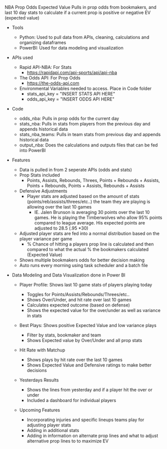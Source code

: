 NBA Prop Odds Expected Value
Pulls in prop odds from bookmakers, and last 10 day stats to calculate if a current prop is positive or negative EV (expected value)

- Tools
    - Python: Used to pull data from APIs, cleaning, calculations and organizing dataframes
    - PowerBI: Used for data modeling and visualization
 
- APIs used
    - Rapid API-NBA: For Stats
        - https://rapidapi.com/api-sports/api/api-nba
    - The Odds API: For Prop Odds
        - https://the-odds-api.com
    - Environmental Variables needed to access. Place in Code folder
        - stats_api_key = "INSERT STATS API HERE"
        - odds_api_key = "INSERT ODDS API HERE"

- Code
    - odds_nba: Pulls in prop odds for the current day
    - stats_nba: Pulls in stats from players from the previous day and appends historical data
    - stats_nba_teams: Pulls in team stats from previous day and appends historical data
    - output_nba: Does the calculations and outputs files that can be fed into PowerBI
  
- Features
  - Data is pulled in from 2 seperate APIs (odds and stats)
  - Prop Stats included
      - Points, Assists, Rebounds, Threes, Points + Rebounds + Assists, Points + Rebounds, Points + Assists, Rebounds + Assists
  - Defensive Adjustments
      - Player stats are adjusted based on the amount of stats (points/reb/assists/threes/etc..) the team they are playing is allowing over the last 10 games
        - IE. Jalen Brunson is averaging 30 points over the last 10 games. He is playing the Timberwolves who allow 95% points compared to league average. His expected points are adjusted to 28.5 (.95 *30)
  - Adjusted player stats are fed into a normal distribution based on the player variance per game
      - % Chance of hitting a players prop line is calculated and then compared to what the actual % the bookmakers calculated (Expected Value)
  - Shows multiple bookmakers odds for better decision making
  - Auto runs every morning using task scheduler and a batch file
 
- Data Modeling and Data Visualization done in Power BI
  - Player Profile: Shows last 10 game stats of players playing today
    - Toggles for Points/Assists/Rebounds/Threes/etc..
    - Shows Over/Under, and hit rate over last 10 games
    - Calculates expected outcome (based on defense)
    - Shows the expected value for the over/under as well as variance in stats
  - Best Plays: Shows positive Expected Value and low variance plays
    - Filter by stats, bookmaker and team
    - Shows Expected value by Over/Under and all prop stats
  - Hit Rate with Matchup
    - Shows plays by hit rate over the last 10 games
    - Shows Expected Value and Defensive ratings to make better decisions
  - Yesterdays Results
    - Shows the lines from yesterday and if a player hit the over or under
    - Included a dashboard for individual players

  - Upcoming Features
    - Incorporating injuries and specific lineups teams play for adjusting player stats
    - Adding in additional stats
    - Adding in information on alternate prop lines and what to adjust alternative prop lines to to maximize EV
  
